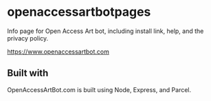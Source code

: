 # openaccessartbotpages

Info page for Open Access Art bot, including install link, help, and the privacy policy.

https://www.openaccessartbot.com

## Built with

OpenAccessArtBot.com is built using Node, Express, and Parcel.
